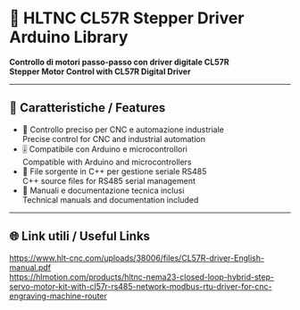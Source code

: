 # 📘 HLTNC CL57R Stepper Driver Arduino Library
**Controllo di motori passo-passo con driver digitale CL57R**  
**Stepper Motor Control with CL57R Digital Driver**

---

## 🔧 Caratteristiche / Features

- 🔄 Controllo preciso per CNC e automazione industriale  
  Precise control for CNC and industrial automation  
- 🎚️ Compatibile con Arduino e microcontrollori  
  Compatible with Arduino and microcontrollers  
- 🧩 File sorgente in C++ per gestione seriale RS485  
  C++ source files for RS485 serial management  
- 📘 Manuali e documentazione tecnica inclusi  
  Technical manuals and documentation included

---
## 🌐 Link utili / Useful Links
https://www.hlt-cnc.com/uploads/38006/files/CL57R-driver-English-manual.pdf<br>
https://hlmotion.com/products/hltnc-nema23-closed-loop-hybrid-step-servo-motor-kit-with-cl57r-rs485-network-modbus-rtu-driver-for-cnc-engraving-machine-router
